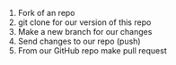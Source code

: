 1. Fork of an repo
2. git clone for our version of this repo
3. Make a new branch for our changes
4. Send changes to our repo (push)
5. From our GitHub repo make pull request
